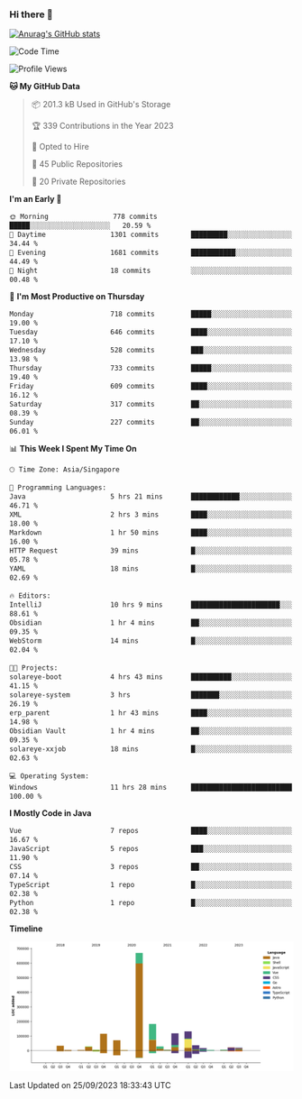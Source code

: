 ### Hi there 👋

[![Anurag's GitHub stats](https://github-readme-stats.vercel.app/api?username=xiumu2017&show_icons=true&theme=radical)](https://github.com/anuraghazra/github-readme-stats)

<!--
**xiumu2017/xiumu2017** is a ✨ _special_ ✨ repository because its `README.md` (this file) appears on your GitHub profile.

Here are some ideas to get you started:

- 🔭 I’m currently working on ...
- 🌱 I’m currently learning ...
- 👯 I’m looking to collaborate on ...
- 🤔 I’m looking for help with ...
- 💬 Ask me about ...
- 📫 How to reach me: ...
- 😄 Pronouns: ...
- ⚡ Fun fact: ...
-->

<!--START_SECTION:waka-->
![Code Time](http://img.shields.io/badge/Code%20Time-1%2C705%20hrs%207%20mins-blue)

![Profile Views](http://img.shields.io/badge/Profile%20Views-0-blue)

**🐱 My GitHub Data** 

> 📦 201.3 kB Used in GitHub's Storage 
 > 
> 🏆 339 Contributions in the Year 2023
 > 
> 💼 Opted to Hire
 > 
> 📜 45 Public Repositories 
 > 
> 🔑 20 Private Repositories 
 > 
**I'm an Early 🐤** 

```text
🌞 Morning                778 commits         █████░░░░░░░░░░░░░░░░░░░░   20.59 % 
🌆 Daytime                1301 commits        █████████░░░░░░░░░░░░░░░░   34.44 % 
🌃 Evening                1681 commits        ███████████░░░░░░░░░░░░░░   44.49 % 
🌙 Night                  18 commits          ░░░░░░░░░░░░░░░░░░░░░░░░░   00.48 % 
```
📅 **I'm Most Productive on Thursday** 

```text
Monday                   718 commits         █████░░░░░░░░░░░░░░░░░░░░   19.00 % 
Tuesday                  646 commits         ████░░░░░░░░░░░░░░░░░░░░░   17.10 % 
Wednesday                528 commits         ███░░░░░░░░░░░░░░░░░░░░░░   13.98 % 
Thursday                 733 commits         █████░░░░░░░░░░░░░░░░░░░░   19.40 % 
Friday                   609 commits         ████░░░░░░░░░░░░░░░░░░░░░   16.12 % 
Saturday                 317 commits         ██░░░░░░░░░░░░░░░░░░░░░░░   08.39 % 
Sunday                   227 commits         ██░░░░░░░░░░░░░░░░░░░░░░░   06.01 % 
```


📊 **This Week I Spent My Time On** 

```text
🕑︎ Time Zone: Asia/Singapore

💬 Programming Languages: 
Java                     5 hrs 21 mins       ████████████░░░░░░░░░░░░░   46.71 % 
XML                      2 hrs 3 mins        ████░░░░░░░░░░░░░░░░░░░░░   18.00 % 
Markdown                 1 hr 50 mins        ████░░░░░░░░░░░░░░░░░░░░░   16.00 % 
HTTP Request             39 mins             █░░░░░░░░░░░░░░░░░░░░░░░░   05.78 % 
YAML                     18 mins             █░░░░░░░░░░░░░░░░░░░░░░░░   02.69 % 

🔥 Editors: 
IntelliJ                 10 hrs 9 mins       ██████████████████████░░░   88.61 % 
Obsidian                 1 hr 4 mins         ██░░░░░░░░░░░░░░░░░░░░░░░   09.35 % 
WebStorm                 14 mins             █░░░░░░░░░░░░░░░░░░░░░░░░   02.04 % 

🐱‍💻 Projects: 
solareye-boot            4 hrs 43 mins       ██████████░░░░░░░░░░░░░░░   41.15 % 
solareye-system          3 hrs               ███████░░░░░░░░░░░░░░░░░░   26.19 % 
erp_parent               1 hr 43 mins        ████░░░░░░░░░░░░░░░░░░░░░   14.98 % 
Obsidian Vault           1 hr 4 mins         ██░░░░░░░░░░░░░░░░░░░░░░░   09.35 % 
solareye-xxjob           18 mins             █░░░░░░░░░░░░░░░░░░░░░░░░   02.63 % 

💻 Operating System: 
Windows                  11 hrs 28 mins      █████████████████████████   100.00 % 
```

**I Mostly Code in Java** 

```text
Vue                      7 repos             ████░░░░░░░░░░░░░░░░░░░░░   16.67 % 
JavaScript               5 repos             ███░░░░░░░░░░░░░░░░░░░░░░   11.90 % 
CSS                      3 repos             ██░░░░░░░░░░░░░░░░░░░░░░░   07.14 % 
TypeScript               1 repo              █░░░░░░░░░░░░░░░░░░░░░░░░   02.38 % 
Python                   1 repo              █░░░░░░░░░░░░░░░░░░░░░░░░   02.38 % 
```



**Timeline**

![Lines of Code chart](https://raw.githubusercontent.com/xiumu2017/xiumu2017/main/assets/bar_graph.png)


 Last Updated on 25/09/2023 18:33:43 UTC
<!--END_SECTION:waka-->
